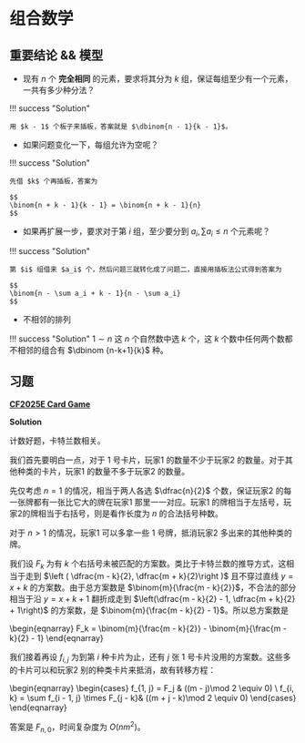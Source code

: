 # 组合数学

## 重要结论 && 模型

- 现有 $n$ 个 **完全相同** 的元素，要求将其分为 $k$ 组，保证每组至少有一个元素，一共有多少种分法？

!!! success "Solution"

    用 $k - 1$ 个板子来插板，答案就是 $\dbinom{n - 1}{k - 1}$。

- 如果问题变化一下，每组允许为空呢？

!!! success "Solution"
    
    先借 $k$ 个再插板，答案为
    
    $$
    \binom{n + k - 1}{k - 1} = \binom{n + k - 1}{n}
    $$

- 如果再扩展一步，要求对于第 $i$ 组，至少要分到 $a_i,\sum a_i \le n$ 个元素呢？

!!! success "Solution"

    第 $i$ 组借来 $a_i$ 个，然后问题三就转化成了问题二，直接用插板法公式得到答案为

    $$
    \binom{n - \sum a_i + k - 1}{n - \sum a_i}
    $$

- 不相邻的排列

!!! success "Solution"
    $1 \sim n$ 这 $n$ 个自然数中选 $k$ 个，这 $k$ 个数中任何两个数都不相邻的组合有 $\dbinom {n-k+1}{k}$ 种。

## 习题

[**CF2025E Card Game**](https://codeforces.com/contest/2025/problem/E)

**Solution**

计数好题，卡特兰数相关。

我们首先要明白一点，对于 $1$ 号卡片，玩家1 的数量不少于玩家2 的数量。对于其他种类的卡片，玩家1 的数量不多于玩家2 的数量。

先仅考虑 $n = 1$ 的情况，相当于两人各选 $\dfrac{n}{2}$ 个数，保证玩家2 的每一张牌都有一张比它大的牌在玩家1 那里一一对应。玩家1 的牌相当于左括号，玩家2的牌相当于右括号，则是看作长度为 $n$ 的合法括号种数。

对于 $n > 1$ 的情况，玩家1 可以多拿一些 $1$ 号牌，抵消玩家2 多出来的其他种类的牌。

我们设 $F_k$ 为有 $k$ 个右括号未被匹配的方案数。类比于卡特兰数的推导方式，这相当于走到 $\left ( \dfrac{m - k}{2}, \dfrac{m + k}{2}\right )$ 且不穿过直线 $y = x + k$ 的方案数。由于总方案数是 $\binom{m}{\frac{m - k}{2}}$，不合法的部分相当于沿 $y = x + k + 1$ 翻折成走到 $\left(\dfrac{m - k}{2} - 1, \dfrac{m + k}{2} + 1\right)$ 的方案数，是 $\binom{m}{\frac{m - k}{2} - 1}$。所以总方案数是

\begin{eqnarray}
F_k = \binom{m}{\frac{m - k}{2}} - \binom{m}{\frac{m - k}{2} - 1}
\end{eqnarray}

我们接着再设 $f_{i, j}$ 为到第 $i$ 种卡片为止，还有 $j$ 张 $1$ 号卡片没用的方案数。这些多的卡片可以和玩家2 别的种类卡片来抵消，故有转移方程：

\begin{eqnarray}
\begin{cases}
 f_{1, j} = F_j & ((m - j)\mod 2 \equiv 0) \\
 f_{i, k} = \sum f_{i - 1, j} \times F_{j - k}& ((m + j - k)\mod 2 \equiv 0)
\end{cases}
\end{eqnarray}

答案是 $F_{n, 0}$，时间复杂度为 $O(nm^2)$。




